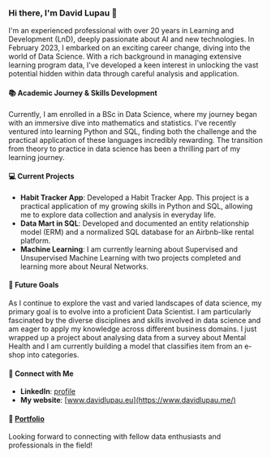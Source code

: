 ### Hi there, I'm David Lupau 👋

I'm an experienced professional with over 20 years in Learning and Development (LnD), deeply passionate about AI and new technologies. In February 2023, I embarked on an exciting career change, diving into the world of Data Science. With a rich background in managing extensive learning program data, I've developed a keen interest in unlocking the vast potential hidden within data through careful analysis and application.

#### 📚 Academic Journey & Skills Development
Currently, I am enrolled in a BSc in Data Science, where my journey began with an immersive dive into mathematics and statistics. I've recently ventured into learning Python and SQL, finding both the challenge and the practical application of these languages incredibly rewarding. The transition from theory to practice in data science has been a thrilling part of my learning journey.

#### 💻 Current Projects
- **Habit Tracker App**: Developed a Habit Tracker App. This project is a practical application of my growing skills in Python and SQL, allowing me to explore data collection and analysis in everyday life.
- **Data Mart in SQL**: Developed and documented an entity relationship model (ERM) and a normalized SQL database for an Airbnb-like rental platform.
- **Machine Learning**: I am currently learning about Supervised and Unsupervised Machine Learning with two projects completed and learning more about Neural Networks.

#### 🎯 Future Goals
As I continue to explore the vast and varied landscapes of data science, my primary goal is to evolve into a proficient Data Scientist. I am particularly fascinated by the diverse disciplines and skills involved in data science and am eager to apply my knowledge across different business domains. I just wrapped up a project about analysing data from a survey about Mental Health and I am currently building a model that classifies item from an e-shop into categories.

#### 🤝 Connect with Me
- **LinkedIn**: [profile](https://www.linkedin.com/in/david-lupau/)
- **My website**: [www.davidlupau.eu](https://www.davidlupau.me/)

#### 💼 **[Portfolio](https://spectacular-fish-295.notion.site/1a79cd79840a8068a849dc481d0b67cf?v=1a79cd79840a80689e0a000c6c508658)**

Looking forward to connecting with fellow data enthusiasts and professionals in the field!

<!---
davidlupau/davidlupau is a ✨ special ✨ repository because its `README.md` (this file) appears on your GitHub profile.
You can click the Preview link to take a look at your changes.
--->
